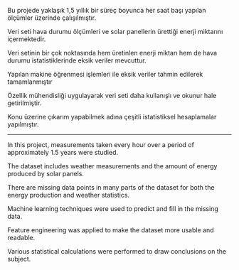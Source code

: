 <p>Bu projede yaklaşık 1,5 yıllık bir süreç boyunca her saat başı yapılan ölçümler üzerinde çalışılmıştır.</p>
<p>Veri seti hava durumu ölçümleri ve solar panellerin ürettiği enerji miktarını içermektedir.</p>
<p>Veri setinin bir çok noktasında hem üretinlen enerji miktarı hem de hava durumu istatistiklerinde eksik veriler mevcuttur.</p>
<p>Yapılan makine öğrenmesi işlemleri ile eksik veriler tahmin edilerek tamamlanmıştır</p>
<p>Özellik mühendisliği uygulayarak veri seti daha kullanışlı ve okunur hale getirilmiştir.</p>
<p>Konu üzerine çıkarım yapabilmek adına çeşitli istatistiksel hesaplamalar yapılmıştır.</p>
<p></p>
<hr>
<p></p>
<p>In this project, measurements taken every hour over a period of approximately 1.5 years were studied.</p>
<p>The dataset includes weather measurements and the amount of energy produced by solar panels.</p>
<p>There are missing data points in many parts of the dataset for both the energy production and weather statistics.</p>
<p>Machine learning techniques were used to predict and fill in the missing data.</p>
<p>Feature engineering was applied to make the dataset more usable and readable.</p>
<p>Various statistical calculations were performed to draw conclusions on the subject.</p>

